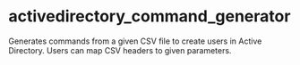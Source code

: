# activedirectory_command_generator
Generates commands from a given CSV file to create users in Active Directory. Users can map CSV headers to given parameters.
